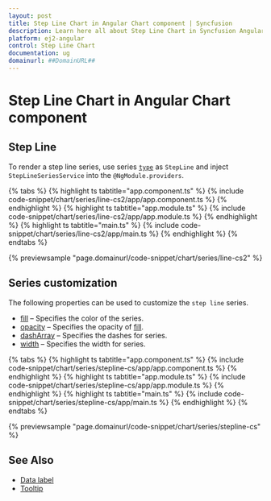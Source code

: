 ```yaml
---
layout: post
title: Step Line Chart in Angular Chart component | Syncfusion
description: Learn here all about Step Line Chart in Syncfusion Angular Chart component of Syncfusion Essential JS 2 and more.
platform: ej2-angular
control: Step Line Chart
documentation: ug
domainurl: ##DomainURL##
---
```


# Step Line Chart in Angular Chart component

## Step Line

To render a step line series, use series [`type`](https://ej2.syncfusion.com/angular/documentation/api/chart/seriesDirective/#type) as `StepLine` and inject `StepLineSeriesService` into the `@NgModule.providers`.

{% tabs %}
{% highlight ts tabtitle="app.component.ts" %}
{% include code-snippet/chart/series/line-cs2/app/app.component.ts %}
{% endhighlight %}
{% highlight ts tabtitle="app.module.ts" %}
{% include code-snippet/chart/series/line-cs2/app/app.module.ts %}
{% endhighlight %}
{% highlight ts tabtitle="main.ts" %}
{% include code-snippet/chart/series/line-cs2/app/main.ts %}
{% endhighlight %}
{% endtabs %}
  
{% previewsample "page.domainurl/code-snippet/chart/series/line-cs2" %}

## Series customization

The following properties can be used to customize the `step line` series.

* [fill](https://ej2.syncfusion.com/angular/documentation/api/chart/seriesModel/#fill-string) – Specifies the color of the series.
* [opacity](https://ej2.syncfusion.com/angular/documentation/api/chart/seriesModel/#opacity) – Specifies the opacity of [fill](https://ej2.syncfusion.com/angular/documentation/api/chart/seriesModel/#fill-string).
* [dashArray](https://ej2.syncfusion.com/angular/documentation/api/chart/seriesModel/#dasharray) – Specifies the dashes for series.
* [width](https://ej2.syncfusion.com/angular/documentation/api/chart/seriesModel/#width) – Specifies the width for series.

{% tabs %}
{% highlight ts tabtitle="app.component.ts" %}
{% include code-snippet/chart/series/stepline-cs/app/app.component.ts %}
{% endhighlight %}
{% highlight ts tabtitle="app.module.ts" %}
{% include code-snippet/chart/series/stepline-cs/app/app.module.ts %}
{% endhighlight %}
{% highlight ts tabtitle="main.ts" %}
{% include code-snippet/chart/series/stepline-cs/app/main.ts %}
{% endhighlight %}
{% endtabs %}
  
{% previewsample "page.domainurl/code-snippet/chart/series/stepline-cs" %}

## See Also

* [Data label](../data-labels/)
* [Tooltip](../tool-tip/)